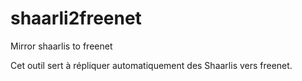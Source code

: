 # shaarli2freenet

Mirror shaarlis to freenet

Cet outil sert à répliquer automatiquement des Shaarlis vers freenet.
